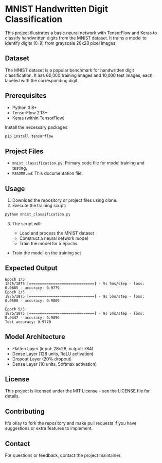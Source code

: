   # MNIST Handwritten Digit Classification

This project illustrates a basic neural network with TensorFlow and Keras to classify handwritten digits from the MNIST dataset. It trains a model to identify digits (0-9) from grayscale 28x28 pixel images.

## Dataset

The MNIST dataset is a popular benchmark for handwritten digit classification. It has 60,000 training images and 10,000 test images, each labeled with the corresponding digit.

## Prerequisites

* Python 3.8+
* TensorFlow 2.13+
* Keras (within TensorFlow)

Install the necessary packages:

```bash
pip install tensorflow
```

## Project Files

* `mnist_classification.py`: Primary code file for model training and testing.
* `README.md`: This documentation file.

## Usage

1. Download the repository or project files using clone.
2. Execute the training script:

```bash
python mnist_classification.py
```

3. The script will:

   * Load and process the MNIST dataset
   * Construct a neural network model
   * Train the model for 5 epochs
* Train the model on the training set

## Expected Output

```
Epoch 1/5
1875/1875 [==============================] - 9s 5ms/step - loss: 0.0685 - accuracy: 0.9779
Epoch 2/5
1875/1875 [==============================] - 9s 5ms/step - loss: 0.0588 - accuracy: 0.9809
.
Epoch 5/5
1875/1875 [==============================] - 9s 5ms/step - loss: 0.0447 - accuracy: 0.9850
Test accuracy: 0.9770
```

## Model Architecture

* Flatten Layer (input: 28x28, output: 784)
* Dense Layer (128 units, ReLU activation)
* Dropout Layer (20% dropout)
* Dense Layer (10 units, Softmax activation)

## License

This project is licensed under the MIT License - see the LICENSE file for details.

## Contributing

It's okay to fork the repository and make pull requests if you have suggestions or extra features to implement.

## Contact

For questions or feedback, contact the project maintainer.

